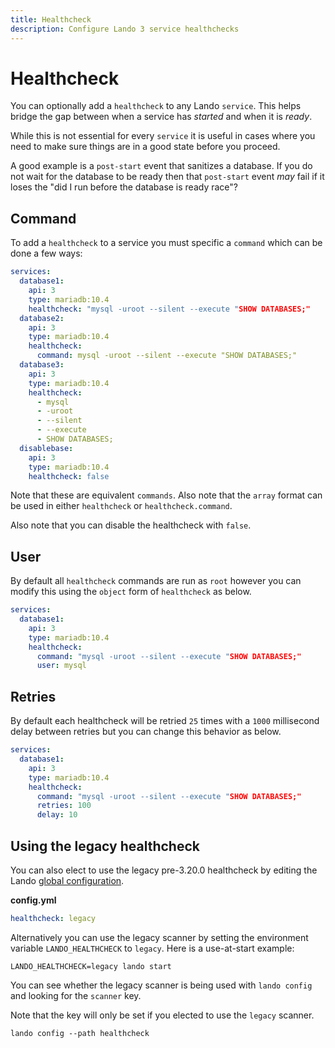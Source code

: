 ```yaml
---
title: Healthcheck
description: Configure Lando 3 service healthchecks
---
```


# Healthcheck

You can optionally add a `healthcheck` to any Lando `service`. This helps bridge the gap between when a service has _started_ and when it is _ready_.

While this is not essential for every `service` it is useful in cases where you need to make sure things are in a good state before you proceed.

A good example is a `post-start` event that sanitizes a database. If you do not wait for the database to be ready then that `post-start` event _may_ fail if it loses the "did I run before the database is ready race"?

## Command

To add a `healthcheck` to a service you must specific a `command` which can be done a few ways:

```yaml
services:
  database1:
    api: 3
    type: mariadb:10.4
    healthcheck: "mysql -uroot --silent --execute "SHOW DATABASES;"
  database2:
    api: 3
    type: mariadb:10.4
    healthcheck:
      command: mysql -uroot --silent --execute "SHOW DATABASES;"
  database3:
    api: 3
    type: mariadb:10.4
    healthcheck:
      - mysql
      - -uroot
      - --silent
      - --execute
      - SHOW DATABASES;
  disablebase:
    api: 3
    type: mariadb:10.4
    healthcheck: false
```

Note that these are equivalent `commands`. Also note that the `array` format can be used in either `healthcheck` or `healthcheck.command`.

Also note that you can disable the healthcheck with `false`.

## User

By default all `healthcheck` commands are run as `root` however you can modify this using the `object` form of `healthcheck` as below.

```yaml
services:
  database1:
    api: 3
    type: mariadb:10.4
    healthcheck:
      command: "mysql -uroot --silent --execute "SHOW DATABASES;"
      user: mysql
```

## Retries

By default each healthcheck will be retried `25` times with a `1000` millisecond delay between retries but you can change this behavior as below.

```yaml
services:
  database1:
    api: 3
    type: mariadb:10.4
    healthcheck:
      command: "mysql -uroot --silent --execute "SHOW DATABASES;"
      retries: 100
      delay: 10
```

## Using the legacy healthcheck

You can also elect to use the legacy pre-3.20.0 healthcheck by editing the Lando [global configuration](./global.md).

**config.yml**

```yaml
healthcheck: legacy
```

Alternatively you can use the legacy scanner by setting the environment variable `LANDO_HEALTHCHECK` to `legacy`. Here is a use-at-start example:

```bash:no-line-numbers
LANDO_HEALTHCHECK=legacy lando start
```

You can see whether the legacy scanner is being used with `lando config` and looking for the `scanner` key.

Note that the key will only be set if you elected to use the `legacy` scanner.

```bash:no-line-numbers
lando config --path healthcheck
```
